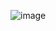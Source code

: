 ![image](https://github.com/Bahey1200022/medical_Monitor.X/assets/90637888/ef8f0d33-a95c-4c43-b757-a919812c9539)

